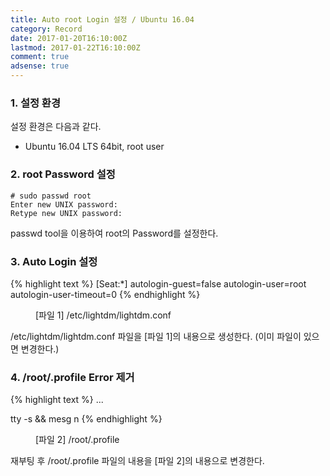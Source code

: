 ```yaml
---
title: Auto root Login 설정 / Ubuntu 16.04
category: Record
date: 2017-01-20T16:10:00Z
lastmod: 2017-01-22T16:10:00Z
comment: true
adsense: true
---
```


### 1. 설정 환경

설정 환경은 다음과 같다.
* Ubuntu 16.04 LTS 64bit, root user

### 2. root Password 설정

~~~
# sudo passwd root
Enter new UNIX password:
Retype new UNIX password:
~~~

passwd tool을 이용하여 root의 Password를 설정한다.

### 3. Auto Login 설정

{% highlight text %}
[Seat:*]
autologin-guest=false
autologin-user=root
autologin-user-timeout=0
{% endhighlight %}
<figure>
<figcaption class="caption">[파일 1] /etc/lightdm/lightdm.conf</figcaption>
</figure>

/etc/lightdm/lightdm.conf 파일을 [파일 1]의 내용으로 생성한다. (이미 파일이 있으면 변경한다.)

### 4. /root/.profile Error 제거

{% highlight text %}
...

tty -s && mesg n
{% endhighlight %}
<figure>
<figcaption class="caption">[파일 2] /root/.profile</figcaption>
</figure>

재부팅 후 /root/.profile 파일의 내용을 [파일 2]의 내용으로 변경한다.
